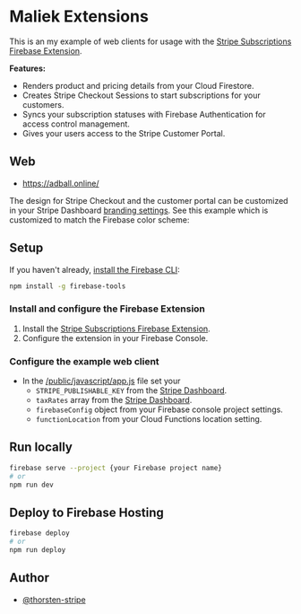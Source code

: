 # Maliek Extensions

This is an my example of web clients for usage with the [Stripe Subscriptions Firebase Extension](https://firebase.google.com/products/extensions/firestore-stripe-subscriptions).

**Features:**

- Renders product and pricing details from your Cloud Firestore.
- Creates Stripe Checkout Sessions to start subscriptions for your customers.
- Syncs your subscription statuses with Firebase Authentication for access control management.
- Gives your users access to the Stripe Customer Portal.

## Web

- https://adball.online/

The design for Stripe Checkout and the customer portal can be customized in your Stripe Dashboard [branding settings](https://dashboard.stripe.com/settings/branding). See this example which is customized to match the Firebase color scheme:

## Setup

If you haven't already, [install the Firebase CLI](https://firebase.google.com/docs/cli):

```bash
npm install -g firebase-tools
```

### Install and configure the Firebase Extension

1. Install the [Stripe Subscriptions Firebase Extension](https://firebase.google.com/products/extensions/firestore-stripe-subscriptions).
2. Configure the extension in your Firebase Console.

### Configure the example web client

- In the [/public/javascript/app.js](/public/javascript/app.js) file set your
  - `STRIPE_PUBLISHABLE_KEY` from the [Stripe Dashboard](https://dashboard.stripe.com/apikeys).
  - `taxRates` array from the [Stripe Dashboard](https://dashboard.stripe.com/tax-rates).
  - `firebaseConfig` object from your Firebase console project settings.
  - `functionLocation` from your Cloud Functions location setting.

## Run locally

```bash
firebase serve --project {your Firebase project name}
# or
npm run dev
```

## Deploy to Firebase Hosting

```bash
firebase deploy
# or
npm run deploy
```

## Author

- [@thorsten-stripe](https://twitter.com/thorwebdev)
